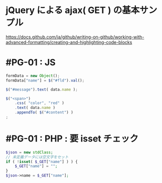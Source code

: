 # jQuery による ajax( GET ) の基本サンプル
https://docs.github.com/ja/github/writing-on-github/working-with-advanced-formatting/creating-and-highlighting-code-blocks
# #PG-01 : JS
```javascript
formData = new Object();
formData["name"] = $("#fld").val();
```
```javascript
$("#message").text( data.name );

$("<span>")
    .css( "color", "red" )
    .text( data.name )
    .appendTo( $("#content") )
;
```   
# #PG-01 : PHP : 要 isset チェック
```php
$json = new stdClass;
// 未定義データには空文字をセット
if ( !isset( $_GET["name"] ) ) {
    $_GET["name"] = "";
}
$json->name = $_GET["name"];
```
